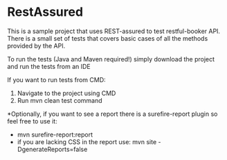 # RestAssured

This is a sample project that uses REST-assured to test restful-booker API. There is a small set of tests that covers basic cases of all the methods provided by the API.

To run the tests (Java and Maven required!) simply download the project and run the tests from an IDE

If you want to run tests from CMD:
1. Navigate to the project using CMD
2. Run mvn clean test command

*Optionally, if you want to see a report there is a surefire-report plugin so feel free to use it:
- mvn surefire-report:report
- if you are lacking CSS in the report use: mvn site -DgenerateReports=false